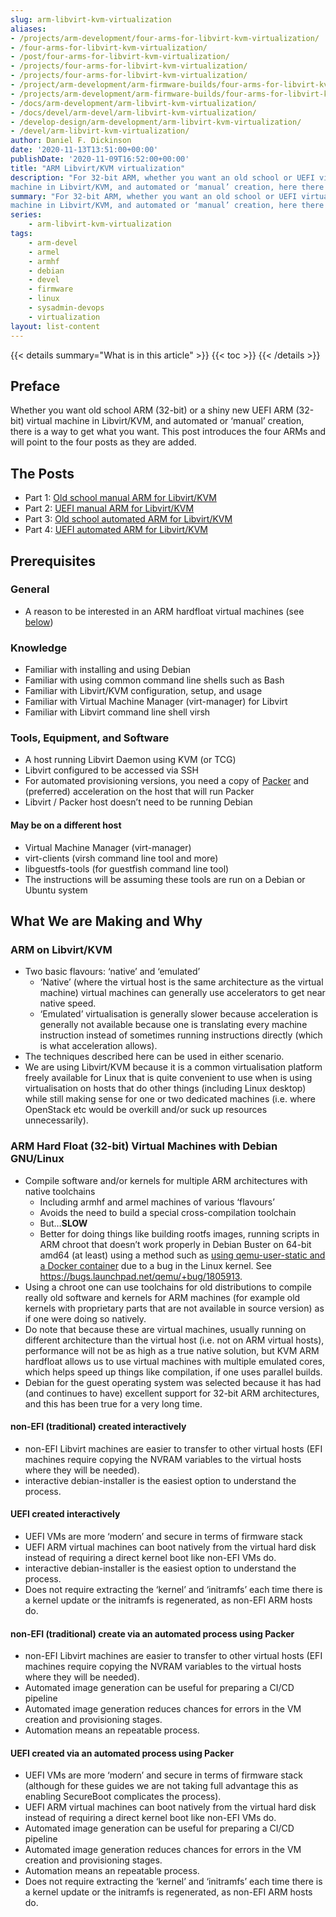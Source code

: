 ```yaml
---
slug: arm-libvirt-kvm-virtualization
aliases:
- /projects/arm-development/four-arms-for-libvirt-kvm-virtualization/
- /four-arms-for-libvirt-kvm-virtualization/
- /post/four-arms-for-libvirt-kvm-virtualization/
- /projects/four-arms-for-libvirt-kvm-virtualization/
- /projects/four-arms-for-libvirt-kvm-virtualization/
- /project/arm-development/arm-firmware-builds/four-arms-for-libvirt-kvm-virtualization/
- /projects/arm-development/arm-firmware-builds/four-arms-for-libvirt-kvm-virtualization/
- /docs/arm-development/arm-libvirt-kvm-virtualization/
- /docs/devel/arm-devel/arm-libvirt-kvm-virtualization/
- /develop-design/arm-development/arm-libvirt-kvm-virtualization/
- /devel/arm-libvirt-kvm-virtualization/
author: Daniel F. Dickinson
date: '2020-11-13T13:51:00+00:00'
publishDate: '2020-11-09T16:52:00+00:00'
title: "ARM Libvirt/KVM virtualization"
description: "For 32-bit ARM, whether you want an old school or UEFI virtual
machine in Libvirt/KVM, and automated or ‘manual’ creation, here there are docs."
summary: "For 32-bit ARM, whether you want an old school or UEFI virtual
machine in Libvirt/KVM, and automated or ‘manual’ creation, here there are docs."
series:
    - arm-libvirt-kvm-virtualization
tags:
    - arm-devel
    - armel
    - armhf
    - debian
    - devel
    - firmware
    - linux
    - sysadmin-devops
    - virtualization
layout: list-content
---
```


{{< details summary="What is in this article" >}}
{{< toc >}}
{{< /details >}}

## Preface

Whether you want old school ARM (32-bit) or a shiny new UEFI ARM (32-bit) virtual
machine in Libvirt/KVM, and automated or ‘manual’ creation, there is a way to
get what you want. This post introduces the four ARMs and will point to the
four posts as they are added.

## The Posts

* Part 1: [Old school manual ARM for Libvirt/KVM](2020-11-09-old-school-manual-arm-for-libvirt-kvm.md)
* Part 2: [UEFI manual ARM for Libvirt/KVM](2020-11-10-uefi-manual-arm-for-libvirt-kvm.md)
* Part 3: [Old school automated ARM for Libvirt/KVM](old-school-automated-arm-for-libvirt/old-arm-auto.md)
* Part 4: [UEFI automated ARM for Libvirt/KVM](uefi-automated-arm/uefi-auto-arm.md)

## Prerequisites

### General

* A reason to be interested in an ARM hardfloat virtual machines (see [below](#arm-hard-float-32-bit-virtual-machines-with-debian-gnulinux))

### Knowledge

* Familiar with installing and using Debian
* Familiar with using common command line shells such as Bash
* Familiar with Libvirt/KVM configuration, setup, and usage
* Familiar with Virtual Machine Manager (virt-manager) for Libvirt
* Familiar with Libvirt command line shell virsh

### Tools, Equipment, and Software

* A host running Libvirt Daemon using KVM (or TCG)
* Libvirt configured to be accessed via SSH
* For automated provisioning versions, you need a copy of [Packer](https://www.packer.io/) and
(preferred) acceleration on the host that will run Packer
* Libvirt / Packer host doesn’t need to be running Debian

#### May be on a different host

* Virtual Machine Manager (virt-manager)
* virt-clients (virsh command line tool and more)
* libguestfs-tools (for guestfish command line tool)
* The instructions will be assuming these tools are run on a Debian or Ubuntu system

## What We are Making and Why

### ARM on Libvirt/KVM

* Two basic flavours: ‘native’ and ‘emulated’
  * ‘Native’ (where the virtual host is the same architecture as the virtual machine)
 virtual machines can generally use accelerators to get near native speed.
  * ‘Emulated’ virtualisation is generally slower because acceleration is generally
 not available because one is translating every machine instruction instead of
 sometimes running instructions directly (which is what acceleration allows).
* The techniques described here can be used in either scenario.
* We are using Libvirt/KVM because it is a common virtualisation platform freely available
for Linux that is quite convenient to use when is using virtualisation on hosts that
do other things (including Linux desktop) while still making sense for one or two
dedicated machines (i.e. where OpenStack etc would be overkill and/or suck up resources
unnecessarily).

### ARM Hard Float (32-bit) Virtual Machines with Debian GNU/Linux

* Compile software and/or kernels for multiple ARM architectures with native toolchains
  * Including armhf and armel machines of various ‘flavours’
  * Avoids the need to build a special cross-compilation toolchain
  * But…**SLOW**
  * Better for doing things like building rootfs images, running scripts in ARM chroot that doesn’t work properly in Debian Buster on 64-bit amd64 (at least) using a method such as [using qemu-user-static and a Docker container](../2019-11-25-building-old-software-on-armel-on-linux-x64-amd64) due to a bug in the Linux kernel. See <https://bugs.launchpad.net/qemu/+bug/1805913>.
* Using a chroot one can use toolchains for old distributions to compile really old software and kernels for ARM machines (for example old kernels with proprietary parts that are not available in source version) as if one were doing so natively.
* Do note that because these are virtual machines, usually running on different architecture than the virtual host (i.e. not on ARM virtual hosts), performance will not be as high as a true native solution, but KVM ARM hardfloat allows us to use virtual machines with multiple emulated cores, which helps speed up things like compilation, if one uses parallel builds.
* Debian for the guest operating system was selected because it has had (and continues to have) excellent support for 32-bit ARM architectures, and this has been true for a very long time.

#### non-EFI (traditional) created interactively

* non-EFI Libvirt machines are easier to transfer to other virtual hosts (EFI
machines require copying the NVRAM variables to the virtual hosts where they
will be needed).
* interactive debian-installer is the easiest option to understand the process.

#### UEFI created interactively

* UEFI VMs are more ‘modern’ and secure in terms of firmware stack
* UEFI ARM virtual machines can boot natively from the virtual hard disk instead
of requiring a direct kernel boot like non-EFI VMs do.
* interactive debian-installer is the easiest option to understand the process.
* Does not require extracting the ‘kernel’ and ‘initramfs’ each time there is a
kernel update or the initramfs is regenerated, as non-EFI ARM hosts do.

#### non-EFI (traditional) create via an automated process using Packer

* non-EFI Libvirt machines are easier to transfer to other virtual hosts (EFI
machines require copying the NVRAM variables to the virtual hosts where they
will be needed).
* Automated image generation can be useful for preparing a CI/CD pipeline
* Automated image generation reduces chances for errors in the VM creation and
provisioning stages.
* Automation means an repeatable process.

#### UEFI created via an automated process using Packer

* UEFI VMs are more ‘modern’ and secure in terms of firmware stack (although for
these guides we are not taking full advantage this as enabling SecureBoot
complicates the process).
* UEFI ARM virtual machines can boot natively from the virtual hard disk instead
of requiring a direct kernel boot like non-EFI VMs do.
* Automated image generation can be useful for preparing a CI/CD pipeline
* Automated image generation reduces chances for errors in the VM creation and
provisioning stages.
* Automation means an repeatable process.
* Does not require extracting the ‘kernel’ and ‘initramfs’ each time there is a
kernel update or the initramfs is regenerated, as non-EFI ARM hosts do.
